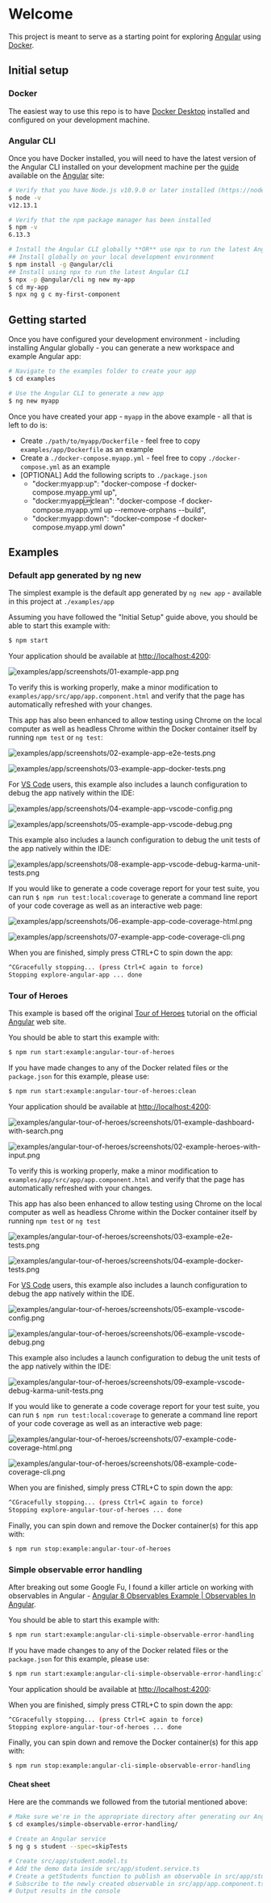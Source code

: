 # Welcome

This project is meant to serve as a starting point for exploring [Angular](https://angular.io) using [Docker](https://www.docker.com).

## Initial setup

### Docker

The easiest way to use this repo is to have [Docker Desktop](https://www.docker.com/products/docker-desktop) installed and configured on your development machine.

### Angular CLI

Once you have Docker installed, you will need to have the latest version of the Angular CLI installed on your development machine per the [guide](https://angular.io/guide/setup-local) available on the [Angular](https://angular.io) site:

```sh
# Verify that you have Node.js v10.9.0 or later installed (https://nodejs.org)
$ node -v
v12.13.1

# Verify that the npm package manager has been installed
$ npm -v
6.13.3

# Install the Angular CLI globally **OR** use npx to run the latest Angular CLI
## Install globally on your local development environment
$ npm install -g @angular/cli
## Install using npx to run the latest Angular CLI
$ npx -p @angular/cli ng new my-app
$ cd my-app
$ npx ng g c my-first-component

```

## Getting started

Once you have configured your development environment - including installing Angular globally - you can generate a new workspace and example Angular app:

```sh
# Navigate to the examples folder to create your app
$ cd examples

# Use the Angular CLI to generate a new app
$ ng new myapp
```

Once you have created your app - `myapp` in the above example - all that is left to do is:

+ Create `./path/to/myapp/Dockerfile` - feel free to copy `examples/app/Dockerfile` as an example
+ Create a `./docker-compose.myapp.yml` - feel free to copy `./docker-compose.yml` as an example
+ [OPTIONAL] Add the following scripts to `./package.json`
  + "docker:myapp:up": "docker-compose -f docker-compose.myapp.yml up",
  + "docker:myapp:up:clean": "docker-compose -f docker-compose.myapp.yml up --remove-orphans --build",
  + "docker:myapp:down": "docker-compose -f docker-compose.myapp.yml down"

## Examples

### Default app generated by ng new

The simplest example is the default app generated by `ng new app` - available in this project at `./examples/app`

Assuming you have followed the "Initial Setup" guide above, you should be able to start this example with:

```sh
$ npm start
```

Your application should be available at [http://localhost:4200](http://localhost:4200):

![examples/app/screenshots/01-example-app.png](examples/app/screenshots/01-example-app.png)

To verify this is working properly, make a minor modification to `examples/app/src/app/app.component.html` and verify that the page has automatically refreshed with your changes.

This app has also been enhanced to allow testing using Chrome on the local computer as well as headless Chrome within the Docker container itself by running `npm test` or `ng test`:

![examples/app/screenshots/02-example-app-e2e-tests.png](examples/app/screenshots/02-example-app-e2e-tests.png)

![examples/app/screenshots/03-example-app-docker-tests.png](examples/app/screenshots/03-example-app-docker-tests.png)

For [VS Code](https://code.visualstudio.com) users, this example also includes a launch configuration to debug the app natively within the IDE:

![examples/app/screenshots/04-example-app-vscode-config.png](examples/app/screenshots/04-example-app-vscode-config.png)

![examples/app/screenshots/05-example-app-vscode-debug.png](examples/app/screenshots/05-example-app-vscode-debug.png)

This example also includes a launch configuration to debug the unit tests of the app natively within the IDE:

![examples/app/screenshots/08-example-app-vscode-debug-karma-unit-tests.png](examples/app/screenshots/08-example-app-vscode-debug-karma-unit-tests.png)

If you would like to generate a code coverage report for your test suite, you can run `$ npm run test:local:coverage` to generate a command line report of your code coverage as well as an interactive web page:

![examples/app/screenshots/06-example-app-code-coverage-html.png](examples/app/screenshots/06-example-app-code-coverage-html.png)

![examples/app/screenshots/07-example-app-code-coverage-cli.png](examples/app/screenshots/07-example-app-code-coverage-cli.png)

When you are finished, simply press CTRL+C to spin down the app:

```sh
^CGracefully stopping... (press Ctrl+C again to force)
Stopping explore-angular-app ... done
```

### Tour of Heroes

This example is based off the original [Tour of Heroes](https://angular.io/tutorial) tutorial on the official [Angular](https://angular.io) web site.

You should be able to start this example with:

```sh
$ npm run start:example:angular-tour-of-heroes
```

If you have made changes to any of the Docker related files or the `package.json` for this example, please use:

```sh
$ npm run start:example:angular-tour-of-heroes:clean
```

Your application should be available at [http://localhost:4200](http://localhost:4200):

![examples/angular-tour-of-heroes/screenshots/01-example-dashboard-with-search.png](examples/angular-tour-of-heroes/screenshots/01-example-dashboard-with-search.png)

![examples/angular-tour-of-heroes/screenshots/02-example-heroes-with-input.png](examples/angular-tour-of-heroes/screenshots/02-example-heroes-with-input.png)

To verify this is working properly, make a minor modification to `examples/app/src/app/app.component.html` and verify that the page has automatically refreshed with your changes.

This app has also been enhanced to allow testing using Chrome on the local computer as well as headless Chrome within the Docker container itself by running `npm test` or `ng test`

![examples/angular-tour-of-heroes/screenshots/03-example-e2e-tests.png](examples/angular-tour-of-heroes/screenshots/03-example-e2e-tests.png)

![examples/angular-tour-of-heroes/screenshots/04-example-docker-tests.png](examples/angular-tour-of-heroes/screenshots/04-example-docker-tests.png)

For [VS Code](https://code.visualstudio.com) users, this example also includes a launch configuration to debug the app natively within the IDE.

![examples/angular-tour-of-heroes/screenshots/05-example-vscode-config.png](examples/angular-tour-of-heroes/screenshots/05-example-vscode-config.png)

![examples/angular-tour-of-heroes/screenshots/06-example-vscode-debug.png](examples/angular-tour-of-heroes/screenshots/06-example-vscode-debug.png)

This example also includes a launch configuration to debug the unit tests of the app natively within the IDE:

![examples/angular-tour-of-heroes/screenshots/09-example-vscode-debug-karma-unit-tests.png](examples/angular-tour-of-heroes/screenshots/09-example-vscode-debug-karma-unit-tests.png)

If you would like to generate a code coverage report for your test suite, you can run `$ npm run test:local:coverage` to generate a command line report of your code coverage as well as an interactive web page:

![examples/angular-tour-of-heroes/screenshots/07-example-code-coverage-html.png](examples/angular-tour-of-heroes/screenshots/07-example-code-coverage-html.png)

![examples/angular-tour-of-heroes/screenshots/08-example-code-coverage-cli.png](examples/angular-tour-of-heroes/screenshots/08-example-code-coverage-cli.png)

When you are finished, simply press CTRL+C to spin down the app:

```sh
^CGracefully stopping... (press Ctrl+C again to force)
Stopping explore-angular-tour-of-heroes ... done
```

Finally, you can spin down and remove the Docker container(s) for this app with:

```sh
$ npm run stop:example:angular-tour-of-heroes
```

### Simple observable error handling

After breaking out some Google Fu, I found a killer article on working with observables in Angular - [Angular 8 Observables Example | Observables In Angular](https://appdividend.com/2018/12/08/angular-7-observables-tutorial-with-example/).

You should be able to start this example with:

```sh
$ npm run start:example:angular-cli-simple-observable-error-handling
```

If you have made changes to any of the Docker related files or the `package.json` for this example, please use:

```sh
$ npm run start:example:angular-cli-simple-observable-error-handling:clean
```

Your application should be available at [http://localhost:4200](http://localhost:4200):

When you are finished, simply press CTRL+C to spin down the app:

```sh
^CGracefully stopping... (press Ctrl+C again to force)
Stopping explore-angular-tour-of-heroes ... done
```

Finally, you can spin down and remove the Docker container(s) for this app with:

```sh
$ npm run stop:example:angular-cli-simple-observable-error-handling
```

#### Cheat sheet

Here are the commands we followed from the tutorial mentioned above:

```sh
# Make sure we're in the appropriate directory after generating our Angular app 🤓
$ cd examples/simple-observable-error-handling/

# Create an Angular service
$ ng g s student --spec=skipTests

# Create src/app/student.model.ts
# Add the demo data inside src/app/student.service.ts
# Create a getStudents function to publish an observable in src/app/student.service.ts
# Subscribe to the newly created observable in src/app/app.component.ts
# Output results in the console
```
